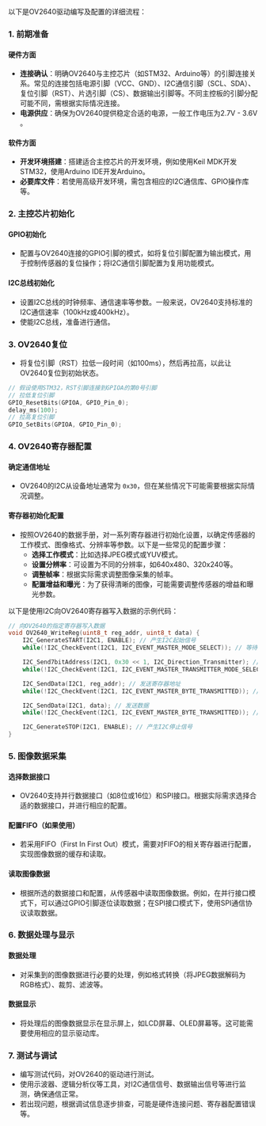以下是OV2640驱动编写及配置的详细流程：

### 1. 前期准备
#### 硬件方面
- **连接确认**：明确OV2640与主控芯片（如STM32、Arduino等）的引脚连接关系。常见的连接包括电源引脚（VCC、GND）、I2C通信引脚（SCL、SDA）、复位引脚（RST）、片选引脚（CS）、数据输出引脚等。不同主控板的引脚分配可能不同，需根据实际情况连接。
- **电源供应**：确保为OV2640提供稳定合适的电源，一般工作电压为2.7V - 3.6V 。

#### 软件方面
- **开发环境搭建**：搭建适合主控芯片的开发环境，例如使用Keil MDK开发STM32，使用Arduino IDE开发Arduino。
- **必要库文件**：若使用高级开发环境，需包含相应的I2C通信库、GPIO操作库等。

### 2. 主控芯片初始化
#### GPIO初始化
- 配置与OV2640连接的GPIO引脚的模式，如将复位引脚配置为输出模式，用于控制传感器的复位操作；将I2C通信引脚配置为复用功能模式。

#### I2C总线初始化
- 设置I2C总线的时钟频率、通信速率等参数。一般来说，OV2640支持标准的I2C通信速率（100kHz或400kHz）。
- 使能I2C总线，准备进行通信。

### 3. OV2640复位
- 将复位引脚（RST）拉低一段时间（如100ms），然后再拉高，以此让OV2640复位到初始状态。
```c
// 假设使用STM32，RST引脚连接到GPIOA的第0号引脚
// 拉低复位引脚
GPIO_ResetBits(GPIOA, GPIO_Pin_0);
delay_ms(100);
// 拉高复位引脚
GPIO_SetBits(GPIOA, GPIO_Pin_0);
```

### 4. OV2640寄存器配置
#### 确定通信地址
- OV2640的I2C从设备地址通常为 `0x30`，但在某些情况下可能需要根据实际情况调整。

#### 寄存器初始化配置
- 按照OV2640的数据手册，对一系列寄存器进行初始化设置，以确定传感器的工作模式、图像格式、分辨率等参数。以下是一些常见的配置步骤：
    - **选择工作模式**：比如选择JPEG模式或YUV模式。
    - **设置分辨率**：可设置为不同的分辨率，如640x480、320x240等。
    - **调整帧率**：根据实际需求调整图像采集的帧率。
    - **配置增益和曝光**：为了获得清晰的图像，可能需要调整传感器的增益和曝光参数。

以下是使用I2C向OV2640寄存器写入数据的示例代码：
```c
// 向OV2640的指定寄存器写入数据
void OV2640_WriteReg(uint8_t reg_addr, uint8_t data) {
    I2C_GenerateSTART(I2C1, ENABLE); // 产生I2C起始信号
    while(!I2C_CheckEvent(I2C1, I2C_EVENT_MASTER_MODE_SELECT)); // 等待起始信号发送完成

    I2C_Send7bitAddress(I2C1, 0x30 << 1, I2C_Direction_Transmitter); // 发送设备地址
    while(!I2C_CheckEvent(I2C1, I2C_EVENT_MASTER_TRANSMITTER_MODE_SELECTED)); // 等待设备地址发送完成

    I2C_SendData(I2C1, reg_addr); // 发送寄存器地址
    while(!I2C_CheckEvent(I2C1, I2C_EVENT_MASTER_BYTE_TRANSMITTED)); // 等待寄存器地址发送完成

    I2C_SendData(I2C1, data); // 发送数据
    while(!I2C_CheckEvent(I2C1, I2C_EVENT_MASTER_BYTE_TRANSMITTED)); // 等待数据发送完成

    I2C_GenerateSTOP(I2C1, ENABLE); // 产生I2C停止信号
}
```

### 5. 图像数据采集
#### 选择数据接口
- OV2640支持并行数据接口（如8位或16位）和SPI接口。根据实际需求选择合适的数据接口，并进行相应的配置。

#### 配置FIFO（如果使用）
- 若采用FIFO（First In First Out）模式，需要对FIFO的相关寄存器进行配置，实现图像数据的缓存和读取。

#### 读取图像数据
- 根据所选的数据接口和配置，从传感器中读取图像数据。例如，在并行接口模式下，可以通过GPIO引脚逐位读取数据；在SPI接口模式下，使用SPI通信协议读取数据。

### 6. 数据处理与显示
#### 数据处理
- 对采集到的图像数据进行必要的处理，例如格式转换（将JPEG数据解码为RGB格式）、裁剪、滤波等。

#### 数据显示
- 将处理后的图像数据显示在显示屏上，如LCD屏幕、OLED屏幕等。这可能需要使用相应的显示驱动库。

### 7. 测试与调试
- 编写测试代码，对OV2640的驱动进行测试。
- 使用示波器、逻辑分析仪等工具，对I2C通信信号、数据输出信号等进行监测，确保通信正常。
- 若出现问题，根据调试信息逐步排查，可能是硬件连接问题、寄存器配置错误等。 